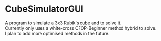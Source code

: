 # CubeSimulatorGUI
A program to simulate a 3x3 Rubik's cube and to solve it.\
Currently only uses a white-cross CFOP-Beginner method hybrid to solve. \
I plan to add more optimised methods in the future.
